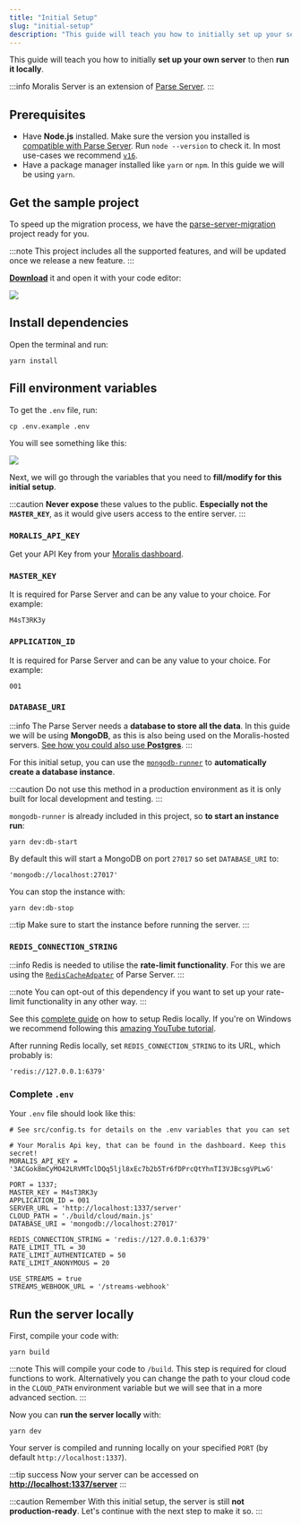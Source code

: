 ```yaml
---
title: "Initial Setup"
slug: "initial-setup"
description: "This guide will teach you how to initially set up your server to then run it locally"
---
```

   
This guide will teach you how to initially **set up your own server** to then **run it locally**.

:::info
Moralis Server is an extension of [Parse Server](https://github.com/parse-community/parse-server).
:::

## Prerequisites

- Have **Node.js** installed. Make sure the version you installed is [compatible with Parse Server](https://github.com/parse-community/parse-server#compatibility). Run `node --version` to check it. In most use-cases we recommend [`v16`](https://nodejs.org/en/blog/release/v16.14.2/).
- Have a package manager installed like `yarn` or `npm`. In this guide we will be using `yarn`.

## Get the sample project

To speed up the migration process, we have the [parse-server-migration](https://github.com/MoralisWeb3/Moralis-JS-SDK/tree/main/demos/parse-server-migration) project ready for you.

:::note
This project includes all the supported features, and will be updated once we release a new feature.
:::

[**Download**](https://moralisweb3.github.io/Moralis-JS-SDK/downloads/parse-server-migration.zip) it and open it with your code editor:

![](/img/content/self-hosting-1.webp)

## Install dependencies

Open the terminal and run:

```shell
yarn install
```

## Fill environment variables

To get the `.env` file, run:

```shell
cp .env.example .env
```

You will see something like this:

![](/img/content/self-hosting-2.webp)

Next, we will go through the variables that you need to **fill/modify for this initial setup**.

:::caution
**Never expose** these values to the public. **Especially not the `MASTER_KEY`**, as it would give users access to the entire server.
:::

### `MORALIS_API_KEY`

Get your API Key from your [Moralis dashboard](https://admin.moralis.io/web3apis).

### `MASTER_KEY`

It is required for Parse Server and can be any value to your choice. For example:

```shell
M4sT3RK3y
```

### `APPLICATION_ID`

It is required for Parse Server and can be any value to your choice. For example:

```shell
001
```

### `DATABASE_URI`

:::info
The Parse Server needs a **database to store all the data**. In this guide we will be using **MongoDB**, as this is also being used on the Moralis-hosted servers. [See how you could also use **Postgres**](https://docs.parseplatform.org/parse-server/guide/#database).
:::

For this initial setup, you can use the [`mongodb-runner`](https://github.com/mongodb-js/runner) to **automatically create a database instance**. 

:::caution
Do not use this method in a production environment as it is only built for local development and testing.
:::

`mongodb-runner` is already included in this project, so **to start an instance run**:

```shell
yarn dev:db-start
```

By default this will start a MongoDB on  port  `27017` so set `DATABASE_URI` to:
```shell
'mongodb://localhost:27017'
```

You can stop the instance with:

```shell
yarn dev:db-stop
```

:::tip
Make sure to start the instance before running the server.
:::

### `REDIS_CONNECTION_STRING`

:::info
Redis is needed to utilise the **rate-limit functionality**. For this we are using the [`RedisCacheAdpater`](https://docs.parseplatform.org/parse-server/guide/#rediscacheadapter) of Parse Server.
:::

:::note
You can opt-out of this dependency if you want to set up your rate-limit functionality in any other way.
:::

See this [complete guide](https://redis.io/docs/getting-started) on how to setup Redis locally. If you're on Windows we recommend following this [amazing YouTube tutorial](https://www.youtube.com/watch?v=_nFwPTHOMIY).

After running Redis locally, set `REDIS_CONNECTION_STRING` to its URL, which probably is:

```shell
'redis://127.0.0.1:6379'
```

### Complete `.env`

Your `.env` file should look like this:

```shell
# See src/config.ts for details on the .env variables that you can set

# Your Moralis Api key, that can be found in the dashboard. Keep this secret!
MORALIS_API_KEY = '3ACGok8mCyMO42LRVMTclDQq5ljl8xEc7b2b5Tr6fDPrcQtYhnTI3VJBcsgVPLwG'

PORT = 1337;
MASTER_KEY = M4sT3RK3y
APPLICATION_ID = 001
SERVER_URL = 'http://localhost:1337/server'
CLOUD_PATH = './build/cloud/main.js'
DATABASE_URI = 'mongodb://localhost:27017'

REDIS_CONNECTION_STRING = 'redis://127.0.0.1:6379'
RATE_LIMIT_TTL = 30
RATE_LIMIT_AUTHENTICATED = 50
RATE_LIMIT_ANONYMOUS = 20

USE_STREAMS = true
STREAMS_WEBHOOK_URL = '/streams-webhook'
```

## Run the server locally

First, compile your code with:

```shell
yarn build
```

:::note
This will compile your code to `/build`. This step is required for cloud functions to work. Alternatively you can change the path to your cloud code in the `CLOUD_PATH` environment variable but we will see that in a more advanced section.
:::


Now you can **run the server locally** with:

```shell
yarn dev
```

Your server is compiled and running locally on your specified `PORT` (by default `http://localhost:1337`).

:::tip success
Now your server can be accessed on **[http://localhost:1337/server](http://localhost:1337/server)**
:::

:::caution Remember
With this initial setup, the server is still **not production-ready**. Let's continue with the next step to make it so.
:::